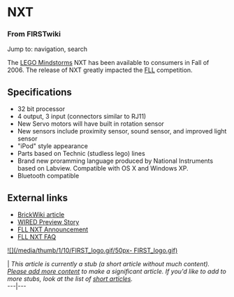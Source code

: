 # NXT

### From FIRSTwiki

Jump to: navigation, search

The [LEGO Mindstorms](/index.php/LEGO_Mindstorms "LEGO Mindstorms" ) NXT has
been available to consumers in Fall of 2006. The release of NXT greatly
impacted the [FLL](/index.php/FLL "FLL" ) competition.


## Specifications

  * 32 bit processor 
  * 4 output, 3 input (connectors similar to RJ11) 
  * New Servo motors will have built in rotation sensor 
  * New sensors include proximity sensor, sound sensor, and improved light sensor 
  * "iPod" style appearance 
  * Parts based on Technic (studless lego) lines 
  * Brand new proramming language produced by National Instruments based on Labview. Compatible with OS X and Windows XP. 
  * Bluetooth compatible 


##  External links

  * [BrickWiki article](http://brickwiki.zapto.org/index.php/NXT "http://brickwiki.zapto.org/index.php/NXT" )
  * [WIRED Preview Story](http://www.wired.com/news/technology/0,69946-0.html "http://www.wired.com/news/technology/0,69946-0.html" )
  * [FLL NXT Announcement](http://www.firstlegoleague.org/default.aspx?pid=21330 "http://www.firstlegoleague.org/default.aspx?pid=21330" )
  * [FLL NXT FAQ](http://www.firstlegoleague.org/default.aspx?pid=21400 "http://www.firstlegoleague.org/default.aspx?pid=21400" )

[![](/media/thumb/1/10/FIRST_logo.gif/50px-
FIRST_logo.gif)](/index.php/Image:FIRST_logo.gif "" )

|  _This article is currently a stub (a short article without much content).
[Please add more
content](http://www.firstwiki.net/index.php?title=NXT&action=edit
"http://www.firstwiki.net/index.php?title=NXT&action=edit" ) to make a
significant article. If you'd like to add to more stubs, look at the list of
[short articles](/index.php/Special:Shortpages "Special:Shortpages" )._  
---|---  
  
